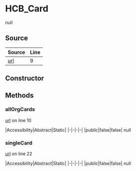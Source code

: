 # HCB_Card

null
## Source
|Source|Line|
|-|-|
|[url](https://github.com/devramsean0/hcb.js/blob/144d25e/src/api_endpoints/card.ts#L9)|9|
## Constructor
## Methods
### allOrgCards
[url](https://github.com/devramsean0/hcb.js/blob/144d25e/src/api_endpoints/card.ts#L10) on line 10  

|Accessibility|Abstract|Static|
|-|-|-|-|
|public|false|false|
null

### singleCard
[url](https://github.com/devramsean0/hcb.js/blob/144d25e/src/api_endpoints/card.ts#L22) on line 22  

|Accessibility|Abstract|Static|
|-|-|-|-|
|public|false|false|
null
